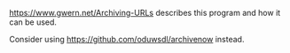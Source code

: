 https://www.gwern.net/Archiving-URLs describes this program and how it can be used.

Consider using https://github.com/oduwsdl/archivenow instead.
